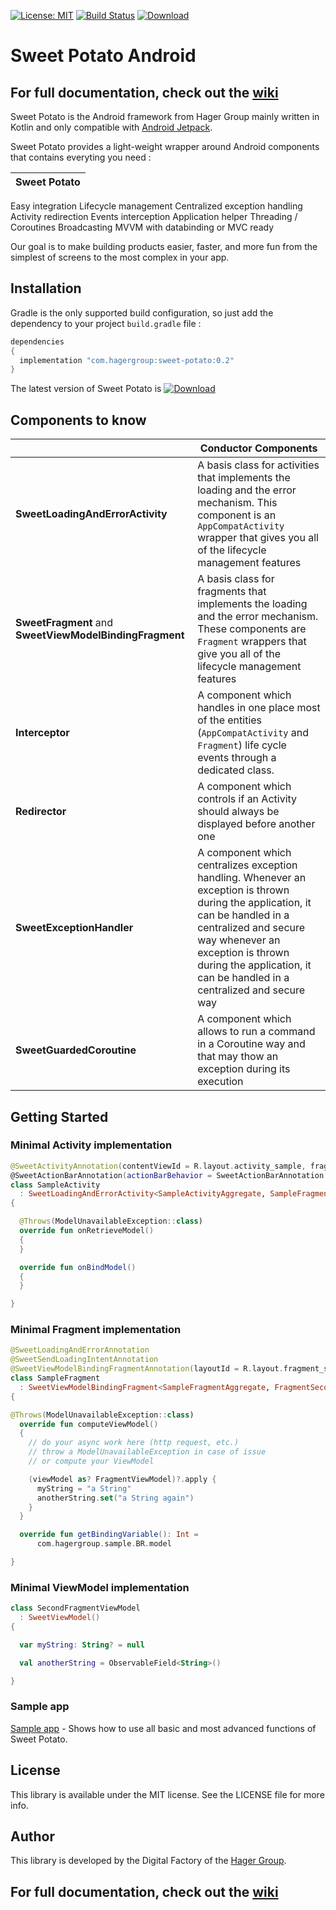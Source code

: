 [![License: MIT](https://img.shields.io/badge/License-MIT-yellow.svg)](https://opensource.org/licenses/MIT)
[![Build Status](https://hagerdigitalfactory.visualstudio.com/Digital%20Factory%20Documentation/_apis/build/status/sweet-potato-android-master?branchName=master)](https://hagerdigitalfactory.visualstudio.com/Digital%20Factory%20Documentation/_build/latest?definitionId=36?branchName=master)
[ ![Download](https://api.bintray.com/packages/hagergroup/Maven/sweet-potato/images/download.svg) ](https://bintray.com/hagergroup/Maven/sweet-potato/_latestVersion)

# Sweet Potato Android

## For full documentation, check out the [wiki](https://github.com/hagergroup/sweet-potato-android/wiki)

Sweet Potato is the Android framework from Hager Group mainly written in Kotlin and only compatible with [Android Jetpack](https://developer.android.com/jetpack/). 

Sweet Potato provides a light-weight wrapper around Android components that contains everyting you need :

|  Sweet Potato |
|---------------|
Easy integration
Lifecycle management
Centralized exception handling
Activity redirection
Events interception
Application helper
Threading / Coroutines
Broadcasting
MVVM with databinding or MVC ready

Our goal is to make building products easier, faster, and more fun from the simplest of screens to the most complex in your app.

## Installation

Gradle is the only supported build configuration, so just add the dependency to your project `build.gradle` file :

```groovy
dependencies 
{
  implementation "com.hagergroup:sweet-potato:0.2"
}
```

The latest version of Sweet Potato is [ ![Download](https://api.bintray.com/packages/hagergroup/Maven/sweet-potato/images/download.svg) ](https://bintray.com/hagergroup/Maven/sweet-potato/_latestVersion)

## Components to know

|             |  Conductor Components |
------|------------------------------
**SweetLoadingAndErrorActivity** | A basis class for activities that implements the loading and the error mechanism. This component is an `AppCompatActivity` wrapper that gives you all of the lifecycle management features
**SweetFragment** and **SweetViewModelBindingFragment** | A basis class for fragments that implements the loading and the error mechanism. These components are `Fragment` wrappers that give you all of the lifecycle management features
**Interceptor** | A component which handles in one place most of the entities (`AppCompatActivity` and `Fragment`) life cycle events through a dedicated class.
**Redirector** | A component which controls if an Activity should always be displayed before another one
**SweetExceptionHandler** | A component which centralizes exception handling. Whenever an exception is thrown during the application, it can be handled in a centralized and secure way whenever an exception is thrown during the application, it can be handled in a centralized and secure way
**SweetGuardedCoroutine** | A component which allows to run a command in a Coroutine way and that may thow an exception during its execution

## Getting Started

### Minimal Activity implementation

```kotlin
@SweetActivityAnnotation(contentViewId = R.layout.activity_sample, fragmentPlaceholderId = R.id.fragmentContainer, fragmentClass = SampleFragment::class, canRotate = true)
@SweetActionBarAnnotation(actionBarBehavior = SweetActionBarAnnotation.ActionBarBehavior.Up)
class SampleActivity
  : SweetLoadingAndErrorActivity<SampleActivityAggregate, SampleFragmentAggregate>()
{

  @Throws(ModelUnavailableException::class)
  override fun onRetrieveModel()
  {
  }

  override fun onBindModel()
  {
  }

}

```

### Minimal Fragment implementation

```kotlin
@SweetLoadingAndErrorAnnotation
@SweetSendLoadingIntentAnnotation
@SweetViewModelBindingFragmentAnnotation(layoutId = R.layout.fragment_sample, fragmentTitleId = R.string.fragment_title, viewModelClass = FragmentViewModel::class, surviveOnConfigurationChanged = false, viewModelContext = SweetViewModelBindingFragmentAnnotation.ViewModelContext.Activity)
class SampleFragment
  : SweetViewModelBindingFragment<SampleFragmentAggregate, FragmentSecondBinding>(),
{

@Throws(ModelUnavailableException::class)
  override fun computeViewModel()
  {
    // do your async work here (http request, etc.)
    // throw a ModelUnavailableException in case of issue
    // or compute your ViewModel

    (viewModel as? FragmentViewModel)?.apply {
      myString = "a String"
      anotherString.set("a String again")
    }
  }

  override fun getBindingVariable(): Int =
      com.hagergroup.sample.BR.model

}
```

### Minimal ViewModel implementation

```kotlin
class SecondFragmentViewModel
  : SweetViewModel()
{

  var myString: String? = null

  val anotherString = ObservableField<String>()

}
```

### Sample app

[Sample app](https://github.com/hagergroup/sweet-potato-android/tree/master/sample) - Shows how to use all basic and most advanced functions of Sweet Potato.

## License

This library is available under the MIT license. See the LICENSE file for more info.

## Author

This library is developed by the Digital Factory of the [Hager Group](http://www.hagergroup.com/).

## For full documentation, check out the [wiki](https://github.com/hagergroup/sweet-potato-android/wiki)
